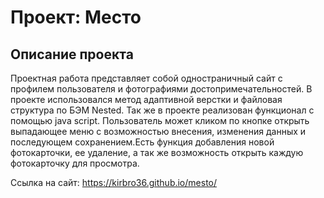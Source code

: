# Проект: Место

## Описание проекта

Проектная работа представляет собой одностраничный сайт с профилем пользователя и фотографиями достопримечательностей.
В проекте использовался метод адаптивной верстки и файловая структура по БЭМ Nested. Так же в проекте реализован функционал с помощью java script. Пользователь может кликом по кнопке открыть выпадающее меню с возможностью внесения, изменения данных и последующем сохранением.Есть функция добавления новой фотокарточки, ее удаление, а так же возможность открыть каждую фотокарточку для просмотра.

Ссылка на сайт: https://kirbro36.github.io/mesto/
